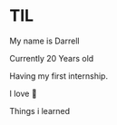 # TIL
My name is Darrell

Currently 20 Years old

Having my first internship.

I love 🍚

Things i learned
